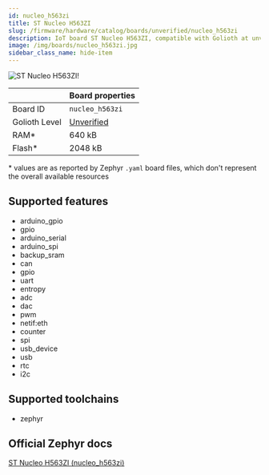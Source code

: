 ```yaml
---
id: nucleo_h563zi
title: ST Nucleo H563ZI
slug: /firmware/hardware/catalog/boards/unverified/nucleo_h563zi
description: IoT board ST Nucleo H563ZI, compatible with Golioth at unverified level.
image: /img/boards/nucleo_h563zi.jpg
sidebar_class_name: hide-item
---
```


[//]: # (This is an auto-generated file, do not edit! Changes to it will be lost upon re-generation)

![ST Nucleo H563ZI!](/img/boards/nucleo_h563zi.jpg "ST Nucleo H563ZI")

|                | Board properties     |
| -------------  | -------------------- |
| Board ID       | `nucleo_h563zi` |
| Golioth Level  | [Unverified](/firmware/hardware#unverified-boards) |
| RAM*           | 640 kB |
| Flash*         | 2048 kB |

\* values are as reported by Zephyr `.yaml` board files, which don't represent the overall available resources



## Supported features

* arduino_gpio
* gpio
* arduino_serial
* arduino_spi
* backup_sram
* can
* gpio
* uart
* entropy
* adc
* dac
* pwm
* netif:eth
* counter
* spi
* usb_device
* usb
* rtc
* i2c

## Supported toolchains

* zephyr

## Official Zephyr docs

[ST Nucleo H563ZI (nucleo_h563zi)](https://docs.zephyrproject.org/latest/boards/st/nucleo_h563zi/doc/index.html)
